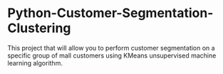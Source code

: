 # Python-Customer-Segmentation-Clustering
This project that will allow you to perform customer segmentation on a specific group of mall customers using KMeans unsupervised machine learning algorithm.
